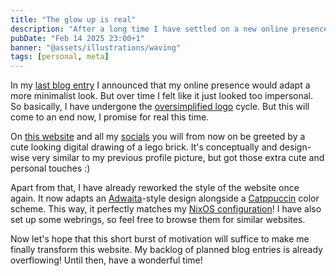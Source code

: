 ```yaml
---
title: "The glow up is real"
description: "After a long time I have settled on a new online presence. This is surely the beginning of something."
pubDate: "Feb 14 2025 23:00+1"
banner: "@assets/illustrations/waving"
tags: [personal, meta]
---
```


In my [last blog entry](../undergoing-an-overhaul) I announced that my online presence would adapt a more minimalist look. But over time I felt like it just looked too impersonal. So basically, I have undergone the [oversimplified logo](https://knowyourmeme.com/memes/oversimplified-logo) cycle. But this will come to an end now, I promise for real this time.

On [this website](/) and all my [socials](/socials) you will from now on be greeted by a cute looking digital drawing of a lego brick. It's conceptually and design-wise very similar to my previous profile picture, but got those extra cute and personal touches :)

Apart from that, I have already reworked the style of the website once again. It now adapts an [Adwaita](<https://en.wikipedia.org/wiki/Adwaita_(design_language)>)-style design alongside a [Catppuccin](https://catppuccin.com/) color scheme. This way, it perfectly matches my [NixOS configuration](https://nixdots.bricked.dev)! I have also set up some webrings, so feel free to browse them for similar websites.

Now let's hope that this short burst of motivation will suffice to make me finally transform this website. My backlog of planned blog entries is already overflowing! Until then, have a wonderful time!
